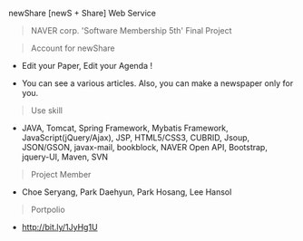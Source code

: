 newShare [newS + Share] Web Service


> NAVER corp. 'Software Membership 5th' Final Project

> Account for newShare 

- Edit your Paper, Edit your Agenda !

- You can see a various articles. Also, you can make a newspaper only for you. 

> Use skill

- JAVA, Tomcat, Spring Framework, Mybatis Framework, JavaScript(jQuery/Ajax), JSP, HTML5/CSS3, CUBRID, Jsoup, JSON/GSON, javax-mail, bookblock, NAVER Open API, Bootstrap, jquery-UI, Maven, SVN

> Project Member 

- Choe Seryang, Park Daehyun, Park Hosang, Lee Hansol

> Portpolio

- http://bit.ly/1JyHg1U
